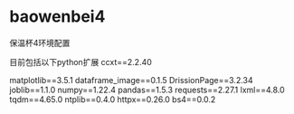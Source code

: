 # baowenbei4
保温杯4环境配置

目前包括以下python扩展
ccxt==2.2.40

matplotlib==3.5.1
dataframe_image==0.1.5
DrissionPage==3.2.34
joblib==1.1.0
numpy==1.22.4
pandas==1.5.3
requests==2.27.1
lxml==4.8.0
tqdm==4.65.0
ntplib==0.4.0
httpx==0.26.0
bs4==0.0.2
